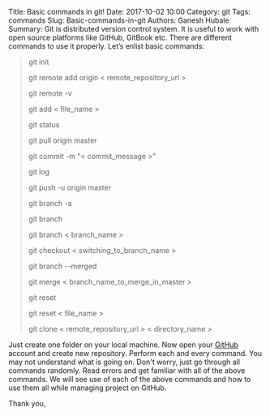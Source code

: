 Title: Basic commands in git!
Date: 2017-10-02 10:00
Category: git
Tags: commands
Slug: Basic-commands-in-git
Authors: Ganesh Hubale
Summary: 
Git is distributed version control system. It is useful to work with open source platforms like GitHub, GitBook etc. There are different commands to use it properly. Let’s enlist basic commands:

> git init
> 
> git remote add origin < remote_repository_url >
> 
> git remote -v
> 
> git add < file_name >
> 
> git status
> 
> git pull origin master
> 
> git commit -m "< commit_message >"
> 
> git log
> 
> git push -u origin master
> 
> git branch -a
> 
> git branch
> 
> git branch < branch_name >
> 
> git checkout < switching_to_branch_name >
> 
> git branch --merged
> 
> git merge < branch_name_to_merge_in_master >
> 
> git reset
> 
> git reset < file_name >
> 
> git clone < remote_repository_url > < directory_name >

Just create one folder on your local machine. Now open your [GitHub](http://github.com) account and create new repository. Perform each and every command. You may not understand what is going on. Don't worry, just go through all commands randomly. Read errors and get familiar with all of the above commands. We will see use of each of the above commands and how to use them all while managing project on GitHub.

Thank you,

